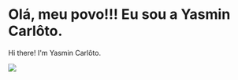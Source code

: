 <h1>Olá, meu povo!!! Eu sou a Yasmin Carlôto.</h1>
<p>Hi there! I'm Yasmin Carlôto.</p>

<img src="https://raw.githubusercontent.com/Carloto11/Carloto11/main/YASMINCARL%C3%94TO1.jpg"/>
